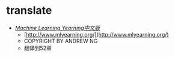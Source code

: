 # translate

- [*Machine Learning Yearning中文版*](https://github.com/bbskill/translate/blob/master/books/Machine_Learning_Yearning/Machine_Learning_Yearning_github.md)
    - [http://www.mlyearning.org/](http://www.mlyearning.org/)
    - COPYRIGHT BY ANDREW NG
    - 翻译到52章
